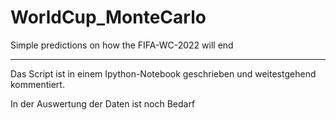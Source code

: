 # WorldCup_MonteCarlo
Simple predictions on how the FIFA-WC-2022 will end

----------------------------------------

Das Script ist in einem Ipython-Notebook geschrieben und weitestgehend kommentiert.

In der Auswertung der Daten ist noch Bedarf
